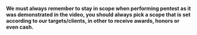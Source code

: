 
**We must always remember to stay in scope when performing pentest as it was demonstrated in the video, you should always pick a scope that is set according to our targets/clients, in other to receive awards, honors or even cash.**
